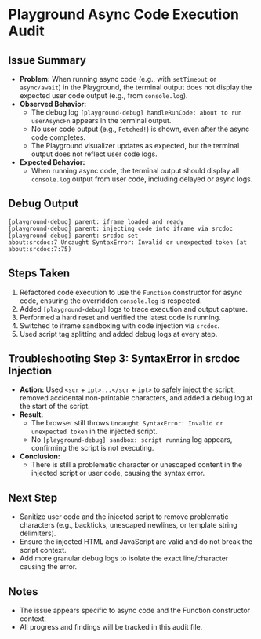 # Playground Async Code Execution Audit

## Issue Summary
- **Problem:** When running async code (e.g., with `setTimeout` or `async/await`) in the Playground, the terminal output does not display the expected user code output (e.g., from `console.log`).
- **Observed Behavior:**
  - The debug log `[playground-debug] handleRunCode: about to run userAsyncFn` appears in the terminal output.
  - No user code output (e.g., `Fetched!`) is shown, even after the async code completes.
  - The Playground visualizer updates as expected, but the terminal output does not reflect user code logs.
- **Expected Behavior:**
  - When running async code, the terminal output should display all `console.log` output from user code, including delayed or async logs.

## Debug Output
```
[playground-debug] parent: iframe loaded and ready
[playground-debug] parent: injecting code into iframe via srcdoc
[playground-debug] parent: srcdoc set
about:srcdoc:7 Uncaught SyntaxError: Invalid or unexpected token (at about:srcdoc:7:75)
```

## Steps Taken
1. Refactored code execution to use the `Function` constructor for async code, ensuring the overridden `console.log` is respected.
2. Added `[playground-debug]` logs to trace execution and output capture.
3. Performed a hard reset and verified the latest code is running.
4. Switched to iframe sandboxing with code injection via `srcdoc`.
5. Used script tag splitting and added debug logs at every step.

## Troubleshooting Step 3: SyntaxError in srcdoc Injection
- **Action:** Used `<scr` + `ipt>...</scr` + `ipt>` to safely inject the script, removed accidental non-printable characters, and added a debug log at the start of the script.
- **Result:**
  - The browser still throws `Uncaught SyntaxError: Invalid or unexpected token` in the injected script.
  - No `[playground-debug] sandbox: script running` log appears, confirming the script is not executing.
- **Conclusion:**
  - There is still a problematic character or unescaped content in the injected script or user code, causing the syntax error.

## Next Step
- Sanitize user code and the injected script to remove problematic characters (e.g., backticks, unescaped newlines, or template string delimiters).
- Ensure the injected HTML and JavaScript are valid and do not break the script context.
- Add more granular debug logs to isolate the exact line/character causing the error.

## Notes
- The issue appears specific to async code and the Function constructor context.
- All progress and findings will be tracked in this audit file. 